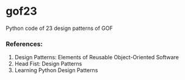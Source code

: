 # gof23
Python code of 23 design patterns of GOF

### References:
1. Design Patterns: Elements of Reusable Object-Oriented Software
2. Head Fist: Design Patterns
3. Learning Python Design Patterns
